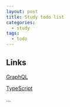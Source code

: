 ```yaml
---
layout: post
title: Study todo list
categories:
  - study
tags:
  - todo
---
```


## Links

[GraphQL](https://graphql.org/)

[TypeScript](https://velog.io/@kkm8314/Typescript-%EA%B8%B0%EC%B4%88-%EB%AC%B8%EB%B2%95-1)

...
